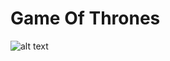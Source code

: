 # Game Of Thrones
![alt text](https://github.com/abhisheksoni-iitb/Business-Analytics/Game-Of-Thrones/main/image.png?raw=true)
